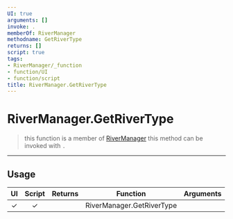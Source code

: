 ```yaml
---
UI: true
arguments: []
invoke: .
memberOf: RiverManager
methodname: GetRiverType
returns: []
script: true
tags:
- RiverManager/_function
- function/UI
- function/script
title: RiverManager.GetRiverType
---
```

# RiverManager.GetRiverType
> this function is a member of [RiverManager](civ-6/lua/RiverManager.md)
> this method can be invoked with `.`
-----
## Usage
|  UI | Script | Returns | Function | Arguments |
|:---:|:------:|-------:|:--------:|:---------|
|✓|✓||RiverManager.GetRiverType||
